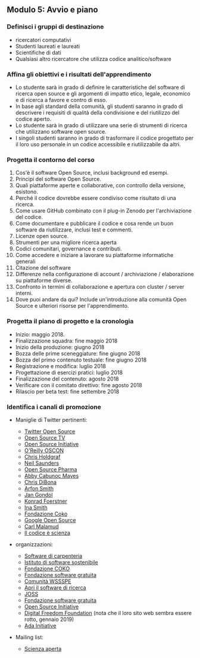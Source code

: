 ## Modulo 5: Avvio e piano

### Definisci i gruppi di destinazione

- ricercatori computativi
- Studenti laureati e laureati
- Scientifiche di dati
- Qualsiasi altro ricercatore che utilizza codice analitico/software

### Affina gli obiettivi e i risultati dell'apprendimento

- Lo studente sarà in grado di definire le caratteristiche del software di ricerca open source e gli argomenti di impatto etico, legale, economico e di ricerca a favore e contro di esso.
- In base agli standard della comunità, gli studenti saranno in grado di descrivere i requisiti di qualità della condivisione e del riutilizzo del codice aperto.
- Lo studente sarà in grado di utilizzare una serie di strumenti di ricerca che utilizzano software open source.
- I singoli studenti saranno in grado di trasformare il codice progettato per il loro uso personale in un codice accessibile e riutilizzabile da altri.

### Progetta il contorno del corso

1. Cos'è il software Open Source, inclusi background ed esempi.
2. Principi del software Open Source.
3. Quali piattaforme aperte e collaborative, con controllo della versione, esistono.
4. Perché il codice dovrebbe essere condiviso come risultato di una ricerca.
5. Come usare GitHub combinato con il plug-in Zenodo per l'archiviazione del codice.
6. Come documentare e pubblicare il codice e cosa rende un buon software da riutilizzare, inclusi test e commenti.
7. Licenze open source.
8. Strumenti per una migliore ricerca aperta
9. Codici comunitari, governance e contributi.
10. Come accedere e iniziare a lavorare su piattaforme informatiche generali
11. Citazione del software
12. Differenze nella configurazione di account / archiviazione / elaborazione su piattaforme diverse.
13. Confronto in termini di collaborazione e apertura con cluster / server interni.
14. Dove puoi andare da qui? Include un'introduzione alla comunità Open Source e ulteriori risorse per l'apprendimento.

### Progetta il piano di progetto e la cronologia

- Inizio: maggio 2018.
- Finalizzazione squadra: fine maggio 2018
- Inizio della produzione: giugno 2018
- Bozza delle prime sceneggiature: fine giugno 2018
- Bozza del primo contenuto testuale: fine giugno 2018
- Registrazione e modifica: luglio 2018
- Progettazione di esercizi pratici: luglio 2018
- Finalizzazione del contenuto: agosto 2018
- Verificare con il comitato direttivo: fine agosto 2018
- Rilascio per beta test: fine settembre 2018

### Identifica i canali di promozione

- Maniglie di Twitter pertinenti:
    
    - [Twitter Open Source](https://twitter.com/twitteross)
    - [Open Source TV](https://twitter.com/opensourcetv)
    - [Open Source Initiative](https://twitter.com/OpenSourceOrg)
    - [O'Reilly OSCON](https://twitter.com/oscon)
    - [Chris Holdgraf](https://twitter.com/choldgraf)
    - [Neil Saunders](https://twitter.com/neilfws)
    - [Open Source Pharma](https://twitter.com/OSPInfo)
    - [Abby Cabunoc Mayes](https://twitter.com/abbycabs)
    - [Chris DiBona](https://twitter.com/cdibona)
    - [Arfon Smith](https://twitter.com/arfon)
    - [Jan Gondol](https://twitter.com/jangondol)
    - [Konrad Foerstner](https://twitter.com/konradfoerstner)
    - [Ina Smith](https://twitter.com/ismonet)
    - [Fondazione Coko](https://twitter.com/CokoFoundation)
    - [Google Open Source](https://twitter.com/GoogleOSS)
    - [Carl Malamud](https://twitter.com/carlmalamud)
    - [Il codice è scienza](https://twitter.com/codeisscience)

- organizzazioni:
    
    - [Software di carpenteria](https://software-carpentry.org/)
    - [Istituto di software sostenibile](https://www.software.ac.uk/software-sustainability-institute)
    - [Fondazione COKO](https://coko.foundation/)
    - [Fondazione software gratuita](https://www.fsf.org/licensing/)
    - [Comunità WSSSPE](http://wssspe.researchcomputing.org.uk)
    - [Apri il software di ricerca](http://openresearchsoftware.metajnl.com)
    - [JOSS](http://joss.theoj.org)
    - [Fondazione software gratuita](https://www.fsf.org/)
    - [Open Source Initiative](https://opensource.org/)
    - [Digital Freedom Foundation](https://en.wikipedia.org/wiki/Digital_Freedom_Foundation) (nota che il loro sito web sembra essere rotto, gennaio 2019)
    - [Ada Initiative](https://adainitiative.org/)

- Mailing list:
    
    - [Scienza aperta](https://lists.okfn.org/mailman/listinfo/open-science)